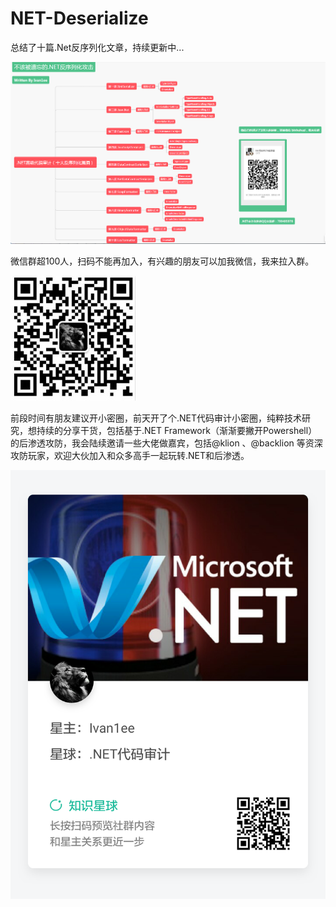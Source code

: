 # NET-Deserialize
总结了十篇.Net反序列化文章，持续更新中...

![](media/00.png)

微信群超100人，扫码不能再加入，有兴趣的朋友可以加我微信，我来拉入群。

![](media/01.png)

前段时间有朋友建议开小密圈，前天开了个.NET代码审计小密圈，纯粹技术研究，想持续的分享干货，包括基于.NET Framework（渐渐要撇开Powershell）的后渗透攻防，我会陆续邀请一些大佬做嘉宾，包括@klion 、@backlion  等资深攻防玩家，欢迎大伙加入和众多高手一起玩转.NET和后渗透。

![](media/02.png)
